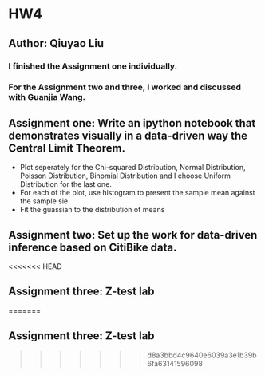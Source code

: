 # HW4
## Author: Qiuyao Liu

### I finished the Assignment one individually. 
### For the Assignment two and three, I worked and discussed with Guanjia Wang.

## Assignment one: Write an ipython notebook that demonstrates visually in a data-driven way the Central Limit Theorem.
- Plot seperately for the Chi-squared Distribution, Normal Distribution, Poisson Distribution, Binomial Distribution and I choose Uniform Distribution for the last one.
- For each of the plot, use histogram to present the sample mean against the sample sie.
- Fit the guassian to the distribution of means

## Assignment two: Set up the work for data-driven inference based on CitiBike data. 

<<<<<<< HEAD
## Assignment three: Z-test lab
=======
## Assignment three: Z-test lab
>>>>>>> d8a3bbd4c9640e6039a3e1b39b6fa63141596098
